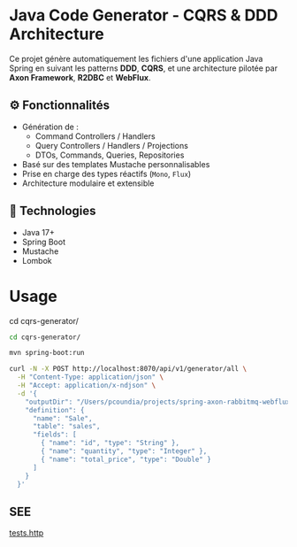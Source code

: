 # Java Code Generator - CQRS & DDD Architecture

Ce projet génère automatiquement les fichiers d'une application Java Spring en suivant les patterns **DDD**, **CQRS**, et une architecture pilotée par **Axon Framework**, **R2DBC** et **WebFlux**.

## ⚙️ Fonctionnalités

- Génération de :
	- Command Controllers / Handlers
	- Query Controllers / Handlers / Projections
	- DTOs, Commands, Queries, Repositories
- Basé sur des templates Mustache personnalisables
- Prise en charge des types réactifs (`Mono`, `Flux`)
- Architecture modulaire et extensible

## 🧱 Technologies

- Java 17+
- Spring Boot
- Mustache
- Lombok
# Usage

cd cqrs-generator/

```sh
cd cqrs-generator/

mvn spring-boot:run

curl -N -X POST http://localhost:8070/api/v1/generator/all \
  -H "Content-Type: application/json" \
  -H "Accept: application/x-ndjson" \
  -d '{
    "outputDir": "/Users/pcoundia/projects/spring-axon-rabbitmq-webflux-starter/src/main/java/com/pcoundia/sales",
    "definition": {
      "name": "Sale",
      "table": "sales",
      "fields": [
        { "name": "id", "type": "String" },
        { "name": "quantity", "type": "Integer" },
        { "name": "total_price", "type": "Double" }
      ]
    }
  }'

```
## SEE
[tests.http](docs/tests.http)